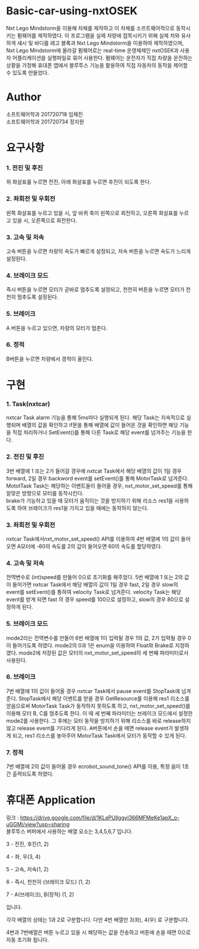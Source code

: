 # Basic-car-using-nxtOSEK
Nxt Lego Mindstorm을 이용해 차체를 제작하고 이 차체를 소프트웨어적으로 동작시키는 펌웨어를 제작하였다.
이 프로그램을 실제 차량에 접목시키기 위해 실제 차와 유사하게 섀시 및 바디를 레고 블록과 Nxt Lego Mindstorm을 이용하여 제작하였으며, Nxt Lego Mindstorm에 올라갈 펌웨어로는 
real-time 운영체제인 nxtOSEK과 사용자 어플리케이션을 실행파일로 묶어 사용한다. 펌웨어는 운전자가 직접 차량을 운전하는 상황을 가정해 휴대폰 앱에서 
블루투스 기능을 활용하여 직접 자동차의 동작을 제어할 수 있도록 만들었다.
# Author
소프트웨어학과 201720718 임채진         
소프트웨어학과 201720734 정지원
# 요구사항
### 1. 전진 및 후진
위 화살표를 누르면 전진, 아래 화살표를 누르면 후진이 되도록 한다.
### 2. 좌회전 및 우회전
왼쪽 화살표를 누르고 있을 시, 앞 바퀴 축이 왼쪽으로 회전하고, 오른쪽 화살표를 누르고 있을 시, 오른쪽으로 회전한다.
### 3. 고속 및 저속
고속 버튼을 누르면 차량의 속도가 빠르게 설정되고, 저속 버튼을 누르면 속도가 느리게 설정된다.
### 4. 브레이크 모드
즉시 버튼을 누르면 모터가 곧바로 멈추도록 설정되고, 천천히 버튼을 누르면 모터가 천천히 멈추도록 설정된다.
### 5. 브레이크
A 버튼을 누르고 있으면, 차량의 모터가 멈춘다.
### 6. 정적
B버튼을 누르면 차량에서 경적이 울린다.
# 구현
### 1. Task(nxtcar)
nxtcar Task alarm 기능을 통해 5ms마다 실행되게 된다. 해당 Task는 지속적으로 실행되며 배열의 값을 확인하고 if문을 통해 배열에 값이 들어온 것을 확인하면 해당 기능을 직접 처리하거나 SetEvent()를 통해 다른 Task로 해당 event를 넘겨주는 기능을 한다.
### 2. 전진 및 후진
3번 배열에 1 또는 2가 들어갈 경우에 nxtcat Task에서 해당 배열의 값이 1일 경우 forward, 2일 경우 backword event를 setEvent()를 통해 MotorTask로 넘겨준다.           
MototTask Task는 해당하는 이벤트들이 들어올 경우, nxt_motor_set_speed를 통해 알맞은 방향으로 모터를 동작시킨다.        
brake가 기능하고 있을 때 모터가 움직이는 것을 방지하기 위해 리소스 res1을 사용하도록 하여 브레이크가 res1을 가지고 있을 때에는 동작하지 않는다.       
### 3. 좌회전 및 우회전
nxtcar Task에서nxt_motor_set_speed() API를 이용하여 4번 배열에 1의 값이 들어오면 A모터에 -60의 속도를 2의 값이 들어오면 60의 속도를 할당하였다.
### 4. 고속 및 저속
전역변수로 (int)speed를 만들어 0으로 초기화를 해주었다.
5번 배열에 1 또는 2의 값이 들어가면 nxtcar Task에서 해당 배열의 값이 1일 경우 fast, 2일 경우 slow의 event를 setEvent()를 통하여 velocity Task로 넘겨준다.
velocity Task는 해당 event를 받게 되면 fast 의 경우 speed를 100으로 설정하고, slow의 경우 80으로 설정하게 된다.
### 5. 브레이크 모드
mode2라는 전역변수를 만들어 6번 배열에 1이 입력될 경우 1의 값, 2가 입력될 경우 0이 들어가도록 하였다. mode2의 0과 1은 enum을 이용하여 Float와 Brake로 지정하였다. mode2에 저장된 값은 모터의 nxt_motor_set_speed의 세 번째 파라미터로서 사용된다.
### 6. 브레이크
7번 배열에 1의 값이 들어올 경우 nxtcar Task에서 pause event를 StopTask에 넘겨준다.
StopTask에서 해당 이벤트를 받을 경우 GetResource를 이용해 res1 리소스를 얻음으로써 MotorTask Task가 동작하지 못하도록 하고, nxt_motor_set_speed()를 이용해 모터 B, C를 멈추도록 한다. 이 때 세 번째 파라미터는 브레이크 모드에서 설정한 mode2를 사용한다.
그 후에는 모터 동작을 방지하기 위해 리소스를 바로 release하지 않고 release event를 기다리게 된다.
A버튼에서 손을 떼면 release event가 발생하게 되고, res1 리소스를 놓아주어 MotorTask Task에서 모터가 동작할 수 있게 된다.
### 7. 정적
7번 배열에 2의 값이 들어올 경우 ecrobot_sound_tone() API를 이용, 특정 음이 1초간 출력되도록 하였다.
# 휴대폰 Application
링크 : https://drive.google.com/file/d/1KLePUlIggyI366MFMeKe1apX_o-uGGMi/view?usp=sharing                  
블루투스 버퍼에서 사용하는 배열 요소는 3,4,5,6,7 입니다.    
                
3 - 전진, 후진(1, 2)               
          
4 - 좌, 우(3, 4)              
          
5 - 고속, 저속(1, 2)             
             
6 - 즉시, 천천히 (브레이크 모드) (1, 2)            
            
7 - A(브레이크), B(정적) (1, 2)           
        
입니다.            
               
각각 배열의 상태는 1과 2로 구분합니다. 다만 4번 배열만 3(좌), 4(우) 로 구분합니다.                 
                      
4번과 7번배열은 버튼 누르고 있을 시 해당하는 값을 전송하고
버튼에 손을 때면 0으로 자동 초기화 됩니다.
